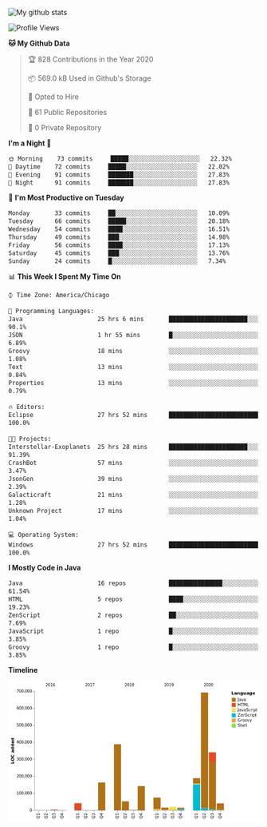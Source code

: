 ![My github stats](https://github-readme-stats.vercel.app/api?username=romvoid95&theme=gruvbox&include_all_commits=true&show_icons=true")

<!--START_SECTION:waka-->
![Profile Views](http://img.shields.io/badge/Profile%20Views-0-blue)

**🐱 My Github Data** 

> 🏆 828 Contributions in the Year 2020
 > 
> 📦 569.0 kB Used in Github's Storage 
 > 
> 💼 Opted to Hire
 > 
> 📜 61 Public Repositories
 > 
> 🔑 0 Private Repository 
 > 
**I'm a Night 🦉** 

```text
🌞 Morning    73 commits     █████░░░░░░░░░░░░░░░░░░░░   22.32% 
🌆 Daytime    72 commits     █████░░░░░░░░░░░░░░░░░░░░   22.02% 
🌃 Evening    91 commits     ███████░░░░░░░░░░░░░░░░░░   27.83% 
🌙 Night      91 commits     ███████░░░░░░░░░░░░░░░░░░   27.83%

```
📅 **I'm Most Productive on Tuesday** 

```text
Monday       33 commits     ██░░░░░░░░░░░░░░░░░░░░░░░   10.09% 
Tuesday      66 commits     █████░░░░░░░░░░░░░░░░░░░░   20.18% 
Wednesday    54 commits     ████░░░░░░░░░░░░░░░░░░░░░   16.51% 
Thursday     49 commits     ███░░░░░░░░░░░░░░░░░░░░░░   14.98% 
Friday       56 commits     ████░░░░░░░░░░░░░░░░░░░░░   17.13% 
Saturday     45 commits     ███░░░░░░░░░░░░░░░░░░░░░░   13.76% 
Sunday       24 commits     █░░░░░░░░░░░░░░░░░░░░░░░░   7.34%

```


📊 **This Week I Spent My Time On** 

```text
⌚︎ Time Zone: America/Chicago

💬 Programming Languages: 
Java                     25 hrs 6 mins       ██████████████████████░░░   90.1% 
JSON                     1 hr 55 mins        █░░░░░░░░░░░░░░░░░░░░░░░░   6.89% 
Groovy                   18 mins             ░░░░░░░░░░░░░░░░░░░░░░░░░   1.08% 
Text                     13 mins             ░░░░░░░░░░░░░░░░░░░░░░░░░   0.84% 
Properties               13 mins             ░░░░░░░░░░░░░░░░░░░░░░░░░   0.79%

🔥 Editors: 
Eclipse                  27 hrs 52 mins      █████████████████████████   100.0%

🐱‍💻 Projects: 
Interstellar-Exoplanets  25 hrs 28 mins      ██████████████████████░░░   91.39% 
CrashBot                 57 mins             ░░░░░░░░░░░░░░░░░░░░░░░░░   3.47% 
JsonGen                  39 mins             ░░░░░░░░░░░░░░░░░░░░░░░░░   2.39% 
Galacticraft             21 mins             ░░░░░░░░░░░░░░░░░░░░░░░░░   1.28% 
Unknown Project          17 mins             ░░░░░░░░░░░░░░░░░░░░░░░░░   1.04%

💻 Operating System: 
Windows                  27 hrs 52 mins      █████████████████████████   100.0%

```

**I Mostly Code in Java** 

```text
Java                     16 repos            ███████████████░░░░░░░░░░   61.54% 
HTML                     5 repos             ████░░░░░░░░░░░░░░░░░░░░░   19.23% 
ZenScript                2 repos             ██░░░░░░░░░░░░░░░░░░░░░░░   7.69% 
JavaScript               1 repo              █░░░░░░░░░░░░░░░░░░░░░░░░   3.85% 
Groovy                   1 repo              █░░░░░░░░░░░░░░░░░░░░░░░░   3.85%

```


**Timeline**

![Chart not found](https://github.com/ROMVoid95/ROMVoid95/blob/master/charts/bar_graph.png) 


<!--END_SECTION:waka-->
